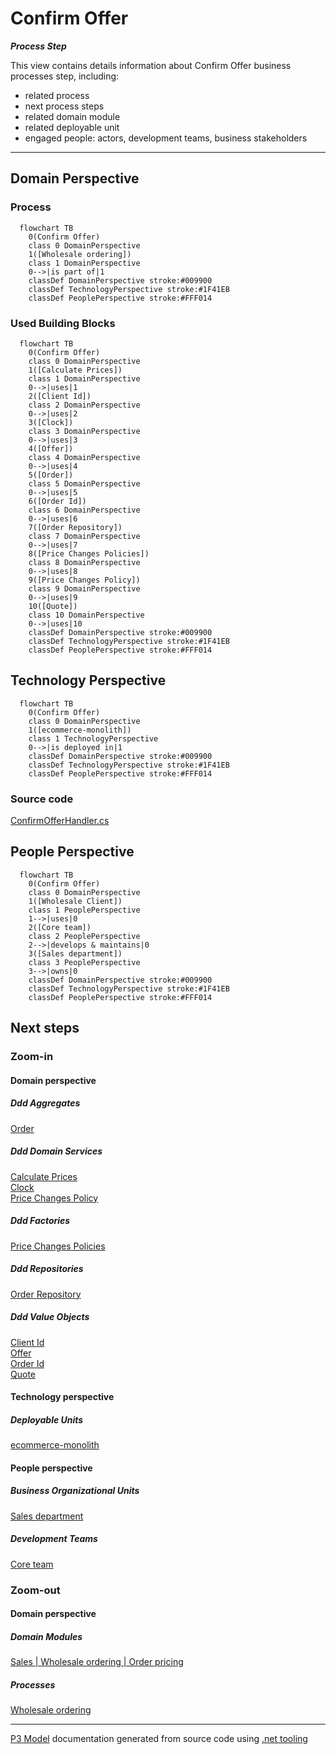 ﻿
# Confirm Offer

***Process Step***  

This view contains details information about Confirm Offer business processes step, including:
- related process
- next process steps
- related domain module
- related deployable unit
- engaged people: actors, development teams, business stakeholders  

---



## Domain Perspective


### Process

```mermaid
  flowchart TB
    0(Confirm Offer)
    class 0 DomainPerspective
    1([Wholesale ordering])
    class 1 DomainPerspective
    0-->|is part of|1
    classDef DomainPerspective stroke:#009900
    classDef TechnologyPerspective stroke:#1F41EB
    classDef PeoplePerspective stroke:#FFF014
```

### Used Building Blocks

```mermaid
  flowchart TB
    0(Confirm Offer)
    class 0 DomainPerspective
    1([Calculate Prices])
    class 1 DomainPerspective
    0-->|uses|1
    2([Client Id])
    class 2 DomainPerspective
    0-->|uses|2
    3([Clock])
    class 3 DomainPerspective
    0-->|uses|3
    4([Offer])
    class 4 DomainPerspective
    0-->|uses|4
    5([Order])
    class 5 DomainPerspective
    0-->|uses|5
    6([Order Id])
    class 6 DomainPerspective
    0-->|uses|6
    7([Order Repository])
    class 7 DomainPerspective
    0-->|uses|7
    8([Price Changes Policies])
    class 8 DomainPerspective
    0-->|uses|8
    9([Price Changes Policy])
    class 9 DomainPerspective
    0-->|uses|9
    10([Quote])
    class 10 DomainPerspective
    0-->|uses|10
    classDef DomainPerspective stroke:#009900
    classDef TechnologyPerspective stroke:#1F41EB
    classDef PeoplePerspective stroke:#FFF014
```

## Technology Perspective

```mermaid
  flowchart TB
    0(Confirm Offer)
    class 0 DomainPerspective
    1([ecommerce-monolith])
    class 1 TechnologyPerspective
    0-->|is deployed in|1
    classDef DomainPerspective stroke:#009900
    classDef TechnologyPerspective stroke:#1F41EB
    classDef PeoplePerspective stroke:#FFF014
```

### Source code

[ConfirmOfferHandler.cs](../../../../../../../../Sources/Sales/Sales.ProcessModel/WholesaleOrdering/OrderPricing/ConfirmOfferHandler.cs)  

## People Perspective

```mermaid
  flowchart TB
    0(Confirm Offer)
    class 0 DomainPerspective
    1([Wholesale Client])
    class 1 PeoplePerspective
    1-->|uses|0
    2([Core team])
    class 2 PeoplePerspective
    2-->|develops & maintains|0
    3([Sales department])
    class 3 PeoplePerspective
    3-->|owns|0
    classDef DomainPerspective stroke:#009900
    classDef TechnologyPerspective stroke:#1F41EB
    classDef PeoplePerspective stroke:#FFF014
```

## Next steps


### Zoom-in


#### Domain perspective


##### Ddd Aggregates

[Order](../../Orders/Order.md)  

##### Ddd Domain Services

[Calculate Prices](../../Pricing/CalculatePrices.md)  
[Clock](../../Time/Clock.md)  
[Price Changes Policy](../../Orders/PriceChanges/PriceChangesPolicy.md)  

##### Ddd Factories

[Price Changes Policies](../../Orders/PriceChanges/PriceChangesPolicies.md)  

##### Ddd Repositories

[Order Repository](../../Orders/OrderRepository.md)  

##### Ddd Value Objects

[Client Id](../../Clients/ClientId.md)  
[Offer](../../Pricing/Offer.md)  
[Order Id](../../Orders/OrderId.md)  
[Quote](../../Pricing/Quote.md)  

#### Technology perspective


##### Deployable Units

[ecommerce-monolith](../../../../../Technology/DeployableUnits/EcommerceMonolith.md)  

#### People perspective


##### Business Organizational Units

[Sales department](../../../../../People/BusinessOrganizationalUnits/SalesDepartment.md)  

##### Development Teams

[Core team](../../../../../People/DevelopmentTeams/CoreTeam.md)  

### Zoom-out


#### Domain perspective


##### Domain Modules

[Sales | Wholesale ordering | Order pricing](OrderPricing.md)  

##### Processes

[Wholesale ordering](../../../../Processes/WholesaleOrdering.md)  

---

[P3 Model](https://github.com/P3-model/P3-model) documentation generated from source code using [.net tooling](https://github.com/P3-model/P3-model-dotnet)